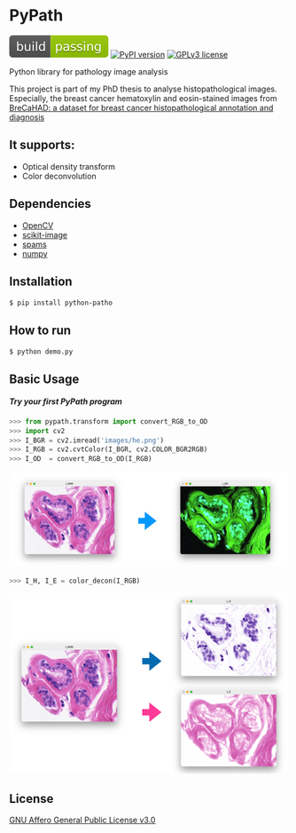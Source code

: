 # PyPath

![build fail](./images/build_pass.svg)
[![PyPI version](https://badge.fury.io/py/python-patho.svg)](https://badge.fury.io/py/python-patho)
[![GPLv3 license](https://img.shields.io/badge/License-GPLv3-blue.svg)](http://perso.crans.org/besson/LICENSE.html)

Python library for pathology image analysis



This project is part of my PhD thesis to analyse histopathological images. Especially, the breast cancer hematoxylin and eosin-stained images
from [BreCaHAD: a dataset for breast cancer histopathological annotation and diagnosis](https://figshare.com/articles/dataset/BreCaHAD_A_Dataset_for_Breast_Cancer_Histopathological_Annotation_and_Diagnosis/7379186)

## It supports:
- Optical density transform
- Color deconvolution

## Dependencies
- [OpenCV](https://opencv.org)
- [scikit-image](https://scikit-image.org)
- [spams](http://spams-devel.gforge.inria.fr)
- [numpy](https://numpy.org)

## Installation
```shell
$ pip install python-patho
```

## How to run
```shell
$ python demo.py
```


## Basic Usage
#### *Try your first PyPath program*

```python
>>> from pypath.transform import convert_RGB_to_OD
>>> import cv2
>>> I_BGR = cv2.imread('images/he.png')
>>> I_RGB = cv2.cvtColor(I_BGR, cv2.COLOR_BGR2RGB)
>>> I_OD  = convert_RGB_to_OD(I_RGB)
```

![RGB](./images/od_rgb_convert.png)

```python
>>> I_H, I_E = color_decon(I_RGB)
```

![CD](./images/color_decon.png)

## License
[GNU Affero General Public License v3.0](LICENSE)
